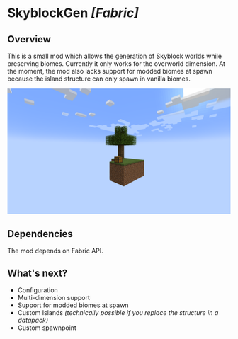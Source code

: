 # SkyblockGen *\[Fabric\]*

## Overview

This is a small mod which allows the generation of Skyblock worlds while preserving biomes. Currently it only works for the overworld dimension.
At the moment, the mod also lacks support for modded biomes at spawn because the island structure can only spawn in vanilla biomes.

![Skyblock Island](./images/island.png)

## Dependencies

The mod depends on Fabric API.

## What's next?

- Configuration
- Multi-dimension support
- Support for modded biomes at spawn
- Custom Islands *(technically possible if you replace the structure in a datapack)*
- Custom spawnpoint
